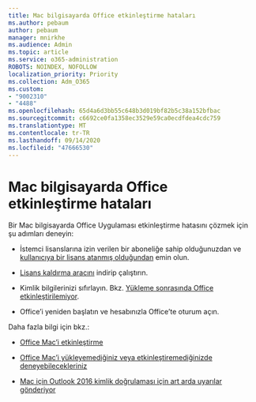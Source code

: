```yaml
---
title: Mac bilgisayarda Office etkinleştirme hataları
ms.author: pebaum
author: pebaum
manager: mnirkhe
ms.audience: Admin
ms.topic: article
ms.service: o365-administration
ROBOTS: NOINDEX, NOFOLLOW
localization_priority: Priority
ms.collection: Adm_O365
ms.custom:
- "9002310"
- "4488"
ms.openlocfilehash: 65d4a6d3bb55c648b3d019bf82b5c38a152bfbac
ms.sourcegitcommit: c6692ce0fa1358ec3529e59ca0ecdfdea4cdc759
ms.translationtype: MT
ms.contentlocale: tr-TR
ms.lasthandoff: 09/14/2020
ms.locfileid: "47666530"
---
```

# <a name="office-activation-errors-on-mac"></a>Mac bilgisayarda Office etkinleştirme hataları

Bir Mac bilgisayarda Office Uygulaması etkinleştirme hatasını çözmek için şu adımları deneyin:

- İstemci lisanslarına izin verilen bir aboneliğe sahip olduğunuzdan ve [kullanıcıya bir lisans atanmış olduğundan](https://docs.microsoft.com/microsoft-365/admin/add-users/add-users) emin olun.

- [Lisans kaldırma aracını](https://support.office.com/article/how-to-remove-office-license-files-on-a-mac-b032c0f6-a431-4dad-83a9-6b727c03b193) indirip çalıştırın.

- Kimlik bilgilerinizi sıfırlayın. Bkz. [Yükleme sonrasında Office etkinleştirilemiyor](https://support.office.com/article/5efba2b4-b1e6-4e5f-bf3c-6ab945d03dea#bkmk_cantactivate).

- Office’i yeniden başlatın ve hesabınızla Office’te oturum açın.

Daha fazla bilgi için bkz.:

- [Office Mac’i etkinleştirme](https://support.office.com/article/activate-office-for-mac-7f6646b1-bb14-422a-9ad4-a53410fcefb2)

- [Office Mac’i yükleyemediğiniz veya etkinleştiremediğinizde deneyebilecekleriniz](https://support.office.com/article/5efba2b4-b1e6-4e5f-bf3c-6ab945d03dea#picktab=activation)

- [Mac için Outlook 2016 kimlik doğrulaması için art arda uyarılar gönderiyor](https://docs.microsoft.com/outlook/troubleshoot/sign-in/repeated-prompts-authentication)
